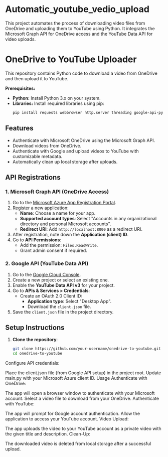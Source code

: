# Automatic_youtube_vedio_upload
This project automates the process of downloading video files from OneDrive and uploading them to YouTube using Python. It integrates the Microsoft Graph API for OneDrive access and the YouTube Data API for video uploads.
# OneDrive to YouTube Uploader

This repository contains Python code to download a video from OneDrive and then upload it to YouTube.

**Prerequisites:**

* **Python:** Install Python 3.x on your system.
* **Libraries:** Install required libraries using pip:
  ```bash
  pip install requests webbrowser http.server threading google-api-python-client google-auth-httplib2 google-auth-oauthlib

## Features

- Authenticate with Microsoft OneDrive using the Microsoft Graph API.
- Download videos from OneDrive.
- Authenticate with Google and upload videos to YouTube with customizable metadata.
- Automatically clean up local storage after uploads.

## API Registrations

### 1. Microsoft Graph API (OneDrive Access)
1. Go to the [Microsoft Azure App Registration Portal](https://portal.azure.com/).
2. Register a new application:
   - **Name**: Choose a name for your app.
   - **Supported account types**: Select "Accounts in any organizational directory and personal Microsoft accounts".
   - **Redirect URI**: Add `http://localhost:8000` as a redirect URI.
3. After registration, note down the **Application (client) ID**.
4. Go to **API Permissions**:
   - Add the permission: `Files.ReadWrite`.
   - Grant admin consent if required.

### 2. Google API (YouTube Data API)
1. Go to the [Google Cloud Console](https://console.cloud.google.com/).
2. Create a new project or select an existing one.
3. Enable the **YouTube Data API v3** for your project.
4. Go to **APIs & Services > Credentials**:
   - Create an OAuth 2.0 Client ID:
     - **Application type**: Select "Desktop App".
     - Download the `client.json` file.
5. Save the `client.json` file in the project directory.

## Setup Instructions

1. **Clone the repository**:
   ```bash
   git clone https://github.com/your-username/onedrive-to-youtube.git
   cd onedrive-to-youtube


Configure API credentials:

Place the client.json file (from Google API setup) in the project root.
Update main.py with your Microsoft Azure client ID.
Usage
Authenticate with OneDrive:

The app will open a browser window to authenticate with your Microsoft account.
Select a video file to download from your OneDrive.
Authenticate with YouTube:

The app will prompt for Google account authentication.
Allow the application to access your YouTube account.
Video Upload:

The app uploads the video to your YouTube account as a private video with the given title and description.
Clean-Up:

The downloaded video is deleted from local storage after a successful upload.
